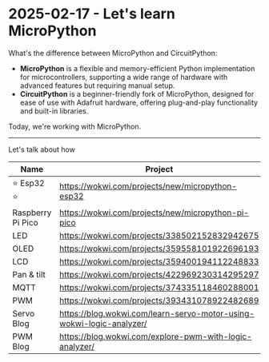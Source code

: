 # 2025-02-17 - Let's learn MicroPython


What's the difference between MicroPython and CircuitPython:

- **MicroPython** is a flexible and memory-efficient Python implementation for microcontrollers, supporting a wide range of hardware with advanced features but requiring manual setup.  
- **CircuitPython** is a beginner-friendly fork of MicroPython, designed for ease of use with Adafruit hardware, offering plug-and-play functionality and built-in libraries.

Today, we're working with MicroPython.

-----

Let's talk about how 

| Name                | Project                                              |
|---------------------|------------------------------------------------------|
| ⭐ Esp32 ⭐          | <https://wokwi.com/projects/new/micropython-esp32>   |
| Raspberry Pi Pico   | <https://wokwi.com/projects/new/micropython-pi-pico> |
| LED                 | <https://wokwi.com/projects/338502152832942675>      |
| OLED                | <https://wokwi.com/projects/359558101922696193>      |
| LCD                 | <https://wokwi.com/projects/359400194112248833>      |
| Pan &amp; tilt      | <https://wokwi.com/projects/422969230314295297>      |
| MQTT                | <https://wokwi.com/projects/374335118460288001>      |
| PWM                 | <https://wokwi.com/projects/393431078922482689>      |
| Servo Blog          | <https://blog.wokwi.com/learn-servo-motor-using-wokwi-logic-analyzer/> | 
| PWM Blog            | <https://blog.wokwi.com/explore-pwm-with-logic-analyzer/>  |


